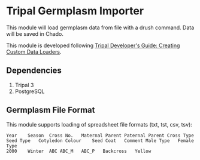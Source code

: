 # Tripal Germplasm Importer

This module will load germplasm data from file with a drush command. Data will be saved in Chado.

This module is developed following [Tripal Developer's Guide: Creating Custom Data Loaders](https://tripal.readthedocs.io/en/latest/dev_guide/custom_data_loader.html).

## Dependencies
1. Tripal 3
2. PostgreSQL

## Germplasm File Format
This module supports loading of spreadsheet file formats (txt, tst, csv, tsv):
```
Year 	Season	Cross No.	Maternal Parent	Paternal Parent	Cross Type	Seed Type	Cotyledon Colour	Seed Coat	Comment	Male Type	Female Type
2000	Winter	ABC	ABC_M	ABC_P	Backcross	Yellow					
